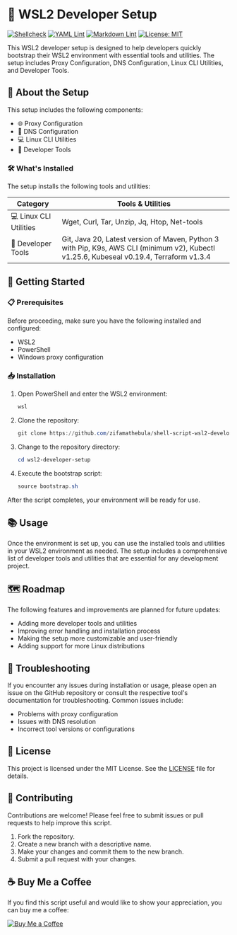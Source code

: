 # 🚀 WSL2 Developer Setup

[![Shellcheck](https://github.com/zifamathebula/shell-script-wsl2-developer-setup/actions/workflows/shellcheck.yml/badge.svg)](https://github.com/zifamathebula/shell-script-wsl2-developer-setup/actions/workflows/shellcheck.yml)
[![YAML Lint](https://github.com/zifamathebula/shell-script-wsl2-developer-setup/actions/workflows/yamllint.yml/badge.svg)](https://github.com/zifamathebula/shell-script-wsl2-developer-setup/actions/workflows/yamllint.yml)
[![Markdown Lint](https://github.com/zifamathebula/shell-script-wsl2-developer-setup/actions/workflows/markdownlint.yml/badge.svg)](https://github.com/zifamathebula/shell-script-wsl2-developer-setup/actions/workflows/markdownlint.yml)
[![License: MIT](https://img.shields.io/badge/License-MIT-yellow.svg)](https://opensource.org/licenses/MIT)

This WSL2 developer setup is designed to help developers quickly bootstrap their WSL2 environment with essential tools and utilities. The setup includes Proxy Configuration, DNS Configuration, Linux CLI Utilities, and Developer Tools.

## 📝 About the Setup

This setup includes the following components:

- 🌐 Proxy Configuration
- 📡 DNS Configuration
- 💻 Linux CLI Utilities
- 🔧 Developer Tools

### 🛠️ What's Installed

The setup installs the following tools and utilities:

| Category           | Tools & Utilities                   |
|--------------------|-------------------------------------|
| 💻 Linux CLI Utilities| Wget, Curl, Tar, Unzip, Jq, Htop, Net-tools |
| 🔧 Developer Tools    | Git, Java 20, Latest version of Maven, Python 3 with Pip, K9s, AWS CLI (minimum v2), Kubectl v1.25.6, Kubeseal v0.19.4, Terraform v1.3.4 |

## 🚦 Getting Started

### 📋 Prerequisites

Before proceeding, make sure you have the following installed and configured:

- WSL2
- PowerShell
- Windows proxy configuration

### 📥 Installation

1. Open PowerShell and enter the WSL2 environment:

    ```powershell
    wsl
    ```

2. Clone the repository:

    ```powershell
    git clone https://github.com/zifamathebula/shell-script-wsl2-developer-setup.git
    ```

3. Change to the repository directory:

    ```powershell
    cd wsl2-developer-setup
    ```

4. Execute the bootstrap script:

    ```powershell
    source bootstrap.sh
    ```

After the script completes, your environment will be ready for use.

## 📚 Usage

Once the environment is set up, you can use the installed tools and utilities in your WSL2 environment as needed. The setup includes a comprehensive list of developer tools and utilities that are essential for any development project.

## 🗺️ Roadmap

The following features and improvements are planned for future updates:

- Adding more developer tools and utilities
- Improving error handling and installation process
- Making the setup more customizable and user-friendly
- Adding support for more Linux distributions

## 🔧 Troubleshooting

If you encounter any issues during installation or usage, please open an issue on the GitHub repository or consult the respective tool's documentation for troubleshooting. Common issues include:

- Problems with proxy configuration
- Issues with DNS resolution
- Incorrect tool versions or configurations

## 📜 License

This project is licensed under the MIT License. See the [LICENSE](LICENSE.txt) file for details.

## 🤝 Contributing

Contributions are welcome! Please feel free to submit issues or pull requests to help improve this script.

1. Fork the repository.
2. Create a new branch with a descriptive name.
3. Make your changes and commit them to the new branch.
4. Submit a pull request with your changes.

## ☕ Buy Me a Coffee

If you find this script useful and would like to show your appreciation, you can buy me a coffee:

[![Buy Me a Coffee](https://www.buymeacoffee.com/assets/img/custom_images/orange_img.png)](https://www.buymeacoffee.com/zifamathebula)
<!-- markdownlint-enable MD013 -->
